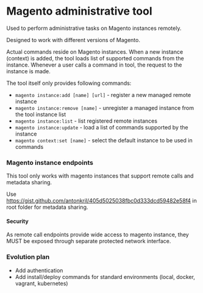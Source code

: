 # Magento administrative tool

Used to perform administrative tasks on Magento instances remotely.

Designed to work with different versions of Magento.

Actual commands reside on Magento instances. When a new instance (context) is added, the tool loads list of supported commands from the instance. Whenever a user calls a command in tool, the request to the instance is made.

The tool itself only provides following commands:

   * ```magento instance:add [name] [url]``` - register a new managed remote instance
   * ```magento instance:remove [name]``` - unregister a managed instance from the tool instance list
   * ```magento instance:list``` - list registered remote instances
   * ```magento instance:update``` - load a list of commands supported by the instance
   * ```magento context:set [name]``` - select the default instance to be used in commands
   
### Magento instance endpoints

This tool only works with magento instances that support remote calls and metadata sharing.

Use https://gist.github.com/antonkril/405d5025038fbc0d333dcd59482e58f4 in root folder for metadata sharing.

#### Security

As remote call endpoints provide wide access to magento instance, they MUST be exposed through separate protected network interface.
   
### Evolution plan

* Add authentication
* Add install/deploy commands for standard environments (local, docker, vagrant, kubernetes)
